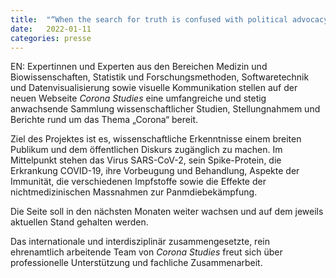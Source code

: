 ```yaml
---
title:  "“When the search for truth is confused with political advocacy, the pursuit of knowledge is reduced to the quest for power.” – Alston Chase"
date:   2022-01-11
categories: presse
---
```

EN: Expertinnen und Experten aus den Bereichen Medizin und Biowissenschaften, Statistik und Forschungsmethoden, Softwaretechnik und Datenvisualisierung sowie visuelle Kommunikation stellen auf der neuen Webseite _Corona Studies_ eine umfangreiche und stetig anwachsende Sammlung wissenschaftlicher Studien, Stellungnahmem und Berichte rund um das Thema „Corona“ bereit. 

Ziel des Projektes ist es, wissenschaftliche Erkenntnisse einem breiten Publikum und dem öffentlichen Diskurs zugänglich zu machen. Im Mittelpunkt stehen das Virus SARS-CoV-2, sein Spike-Protein, die Erkrankung COVID-19, ihre Vorbeugung und Behandlung, Aspekte der Immunität, die verschiedenen Impfstoffe sowie die Effekte der nichtmedizinischen Massnahmen zur Panmdiebekämpfung.

Die Seite soll in den nächsten Monaten weiter wachsen und auf dem jeweils aktuellen Stand gehalten werden. 

Das internationale und interdisziplinär zusammengesetzte, rein ehrenamtlich arbeitende Team von _Corona Studies_ freut sich über professionelle Unterstützung und fachliche Zusammenarbeit.

